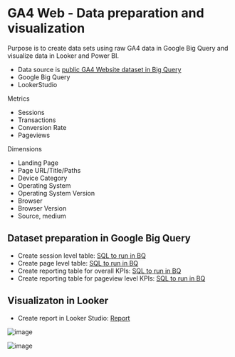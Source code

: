 # GA4 Web - Data preparation and visualization

Purpose is to create data sets using raw GA4 data in Google Big Query and visualize data in Looker and Power BI.

* Data source is [public GA4 Website dataset in Big Query](https://developers.google.com/analytics/bigquery/web-ecommerce-demo-dataset)
* Google Big Query
* LookerStudio

Metrics
* Sessions
* Transactions
* Conversion Rate
* Pageviews

Dimensions
* Landing Page
* Page URL/Title/Paths
* Device Category
* Operating System
* Operating System Version
* Browser
* Browser Version
* Source, medium

## Dataset preparation in Google Big Query

* Create session level table: [SQL to run in BQ](session.sql) 
* Create page level table: [SQL to run in BQ](pageview.sql) 
* Create reporting table for overall KPIs: [SQL to run in BQ](report_overall.sql) 
* Create reporting table for pageview level KPIs: [SQL to run in BQ](report_pageview.sql) 

## Visualizaton in Looker

* Create report in Looker Studio: [Report](https://lookerstudio.google.com/reporting/5f7272c6-ca64-4a49-9a09-c27e7658ab48) 

![image](https://user-images.githubusercontent.com/125803633/221440298-a487dbeb-95f1-4a4a-b45c-212be72d2686.png)

![image](https://user-images.githubusercontent.com/125803633/221440321-2749ab3a-f164-4032-b5f9-ed325ebf6813.png)



